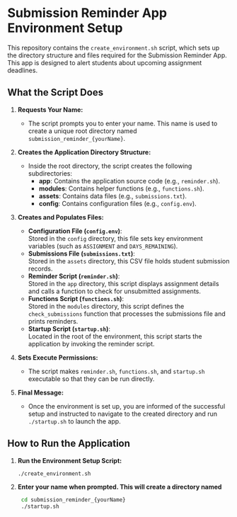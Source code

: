 # Submission Reminder App Environment Setup

This repository contains the `create_environment.sh` script, which sets up the directory structure and files required for the Submission Reminder App. This app is designed to alert students about upcoming assignment deadlines.

## What the Script Does

1. **Requests Your Name:**
   - The script prompts you to enter your name. This name is used to create a unique root directory named `submission_reminder_{yourName}`.

2. **Creates the Application Directory Structure:**
   - Inside the root directory, the script creates the following subdirectories:
     - **app**: Contains the application source code (e.g., `reminder.sh`).
     - **modules**: Contains helper functions (e.g., `functions.sh`).
     - **assets**: Contains data files (e.g., `submissions.txt`).
     - **config**: Contains configuration files (e.g., `config.env`).

3. **Creates and Populates Files:**
   - **Configuration File (`config.env`)**:  
     Stored in the `config` directory, this file sets key environment variables (such as `ASSIGNMENT` and `DAYS_REMAINING`).
   - **Submissions File (`submissions.txt`)**:  
     Stored in the `assets` directory, this CSV file holds student submission records.
   - **Reminder Script (`reminder.sh`)**:  
     Stored in the `app` directory, this script displays assignment details and calls a function to check for unsubmitted assignments.
   - **Functions Script (`functions.sh`)**:  
     Stored in the `modules` directory, this script defines the `check_submissions` function that processes the submissions file and prints reminders.
   - **Startup Script (`startup.sh`)**:  
     Located in the root of the environment, this script starts the application by invoking the reminder script.

4. **Sets Execute Permissions:**
   - The script makes `reminder.sh`, `functions.sh`, and `startup.sh` executable so that they can be run directly.

5. **Final Message:**
   - Once the environment is set up, you are informed of the successful setup and instructed to navigate to the created directory and run `./startup.sh` to launch the app.

## How to Run the Application

1. **Run the Environment Setup Script:**
   ```bash
   ./create_environment.sh
   ```
2. **Enter your name when prompted. This will create a directory named**
   ```bash
    cd submission_reminder_{yourName}
    ./startup.sh
   ```

